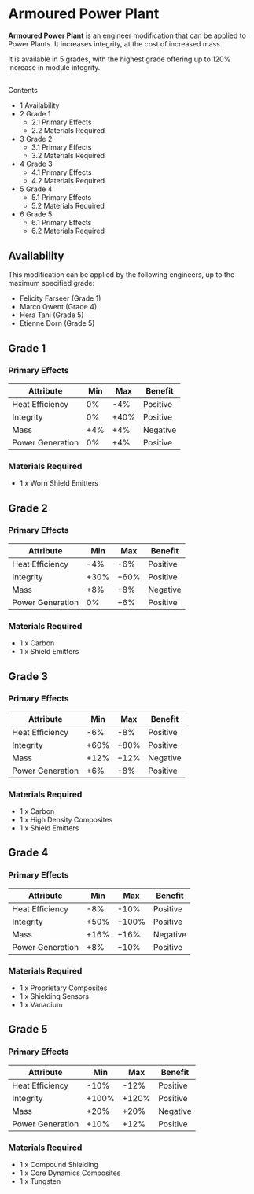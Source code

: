 # Armoured Power Plant
**Armoured Power Plant** is an engineer modification that can be applied to Power Plants. It increases integrity, at the cost of increased mass.

It is available in 5 grades, with the highest grade offering up to 120% increase in module integrity.

## 

Contents

- 1 Availability
- 2 Grade 1
    - 2.1 Primary Effects
    - 2.2 Materials Required
- 3 Grade 2
    - 3.1 Primary Effects
    - 3.2 Materials Required
- 4 Grade 3
    - 4.1 Primary Effects
    - 4.2 Materials Required
- 5 Grade 4
    - 5.1 Primary Effects
    - 5.2 Materials Required
- 6 Grade 5
    - 6.1 Primary Effects
    - 6.2 Materials Required

## Availability

This modification can be applied by the following engineers, up to the maximum specified grade:

- Felicity Farseer (Grade 1)
- Marco Qwent (Grade 4)
- Hera Tani (Grade 5)
- Etienne Dorn (Grade 5)

## Grade 1

### Primary Effects

| Attribute | Min | Max | Benefit |
| --- | --- | --- | --- |
| Heat Efficiency | 0% | -4% | Positive |
| Integrity | 0% | +40% | Positive |
| Mass | +4% | +4% | Negative |
| Power Generation | 0% | +4% | Positive |

### Materials Required

- 1 x Worn Shield Emitters

## Grade 2

### Primary Effects

| Attribute | Min | Max | Benefit |
| --- | --- | --- | --- |
| Heat Efficiency | -4% | -6% | Positive |
| Integrity | +30% | +60% | Positive |
| Mass | +8% | +8% | Negative |
| Power Generation | 0% | +6% | Positive |

### Materials Required

- 1 x Carbon
- 1 x Shield Emitters

## Grade 3

### Primary Effects

| Attribute | Min | Max | Benefit |
| --- | --- | --- | --- |
| Heat Efficiency | -6% | -8% | Positive |
| Integrity | +60% | +80% | Positive |
| Mass | +12% | +12% | Negative |
| Power Generation | +6% | +8% | Positive |

### Materials Required

- 1 x Carbon
- 1 x High Density Composites
- 1 x Shield Emitters

## Grade 4

### Primary Effects

| Attribute | Min | Max | Benefit |
| --- | --- | --- | --- |
| Heat Efficiency | -8% | -10% | Positive |
| Integrity | +50% | +100% | Positive |
| Mass | +16% | +16% | Negative |
| Power Generation | +8% | +10% | Positive |

### Materials Required

- 1 x Proprietary Composites
- 1 x Shielding Sensors
- 1 x Vanadium

## Grade 5

### Primary Effects

| Attribute | Min | Max | Benefit |
| --- | --- | --- | --- |
| Heat Efficiency | -10% | -12% | Positive |
| Integrity | +100% | +120% | Positive |
| Mass | +20% | +20% | Negative |
| Power Generation | +10% | +12% | Positive |

### Materials Required

- 1 x Compound Shielding
- 1 x Core Dynamics Composites
- 1 x Tungsten